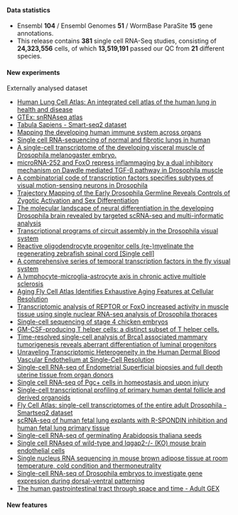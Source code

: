 #### Data statistics

- Ensembl **104** / Ensembl Genomes **51** / WormBase ParaSite **15** gene annotations.   
- This release contains **381** single cell RNA-Seq studies, consisting of **24,323,556** cells, of which **13,519,191** passed our QC from **21** different species.

#### New experiments
Externally analysed dataset
- [Human Lung Cell Atlas: An integrated cell atlas of the human lung in health and disease](https://www.ebi.ac.uk/gxa/sc/experiments/E-ANND-1)
- [GTEx: snRNAseq atlas](https://www.ebi.ac.uk/gxa/sc/experiments/E-ANND-2)
- [Tabula Sapiens - Smart-seq2 dataset](https://www.ebi.ac.uk/gxa/sc/experiments/E-ANND-3)
- [Mapping the developing human immune system across organs](https://www.ebi.ac.uk/gxa/sc/experiments/E-ANND-5)
- [Single cell RNA-sequencing of normal and fibrotic lungs in human](https://www.ebi.ac.uk/gxa/sc/experiments/E-CURD-126)
- [A single-cell transcriptome of the developing visceral muscle of Drosophila melanogaster embryo.](https://www.ebi.ac.uk/gxa/sc/experiments/E-ENAD-58)
- [microRNA-252 and FoxO repress inflammaging by a dual inhibitory mechanism on Dawdle mediated TGF-β pathway in Drosophila muscle](https://www.ebi.ac.uk/gxa/sc/experiments/E-GEOD-142655)
- [A combinatorial code of transcription factors specifies subtypes of visual motion-sensing neurons in Drosophila](https://www.ebi.ac.uk/gxa/sc/experiments/E-GEOD-147987)
- [Trajectory Mapping of the Early Drosophila Germline Reveals Controls of Zygotic Activation and Sex Differentiation](https://www.ebi.ac.uk/gxa/sc/experiments/E-GEOD-150568)
- [The molecular landscape of neural differentiation in the developing Drosophila brain revealed by targeted scRNA-seq and multi-informatic analysis](https://www.ebi.ac.uk/gxa/sc/experiments/E-GEOD-153723)
- [Transcriptional programs of circuit assembly in the Drosophila visual system](https://www.ebi.ac.uk/gxa/sc/experiments/E-GEOD-156455)
- [Reactive oligodendrocyte progenitor cells (re-)myelinate the regenerating zebrafish spinal cord [Single cell]](https://www.ebi.ac.uk/gxa/sc/experiments/E-GEOD-161642)
- [A comprehensive series of temporal transcription factors in the fly visual system](https://www.ebi.ac.uk/gxa/sc/experiments/E-GEOD-167266)
- [A lymphocyte-microglia-astrocyte axis in chronic active multiple sclerosis](https://www.ebi.ac.uk/gxa/sc/experiments/E-GEOD-180759)
- [Aging Fly Cell Atlas Identifies Exhaustive Aging Features at Cellular Resolution](https://www.ebi.ac.uk/gxa/sc/experiments/E-GEOD-218661)
- [Transcriptomic analysis of REPTOR or FoxO increased activity in muscle tissue using single nuclear RNA-seq analysis of Drosophila thoraces](https://www.ebi.ac.uk/gxa/sc/experiments/E-GEOD-227038)
- [Single-cell sequencing of stage 4 chicken embryos](https://www.ebi.ac.uk/gxa/sc/experiments/E-GEOD-89910)
- [GM-CSF-producing T helper cells: a distinct subset of T helper cells.](https://www.ebi.ac.uk/gxa/sc/experiments/E-HCAD-29)
- [Time-resolved single-cell analysis of Brca1 associated mammary tumorigenesis reveals aberrant differentiation of luminal progenitors](https://www.ebi.ac.uk/gxa/sc/experiments/E-MTAB-10043)
- [Unraveling Transcriptomic Heterogeneity in the Human Dermal Blood Vascular Endothelium at Single-Cell Resolution](https://www.ebi.ac.uk/gxa/sc/experiments/E-MTAB-10137)
- [Single-cell RNA-seq of Endometrial Superficial biopsies and full depth uterine tissue from organ donors](https://www.ebi.ac.uk/gxa/sc/experiments/E-MTAB-10287)
- [Single cell RNA-seq of Pgc+ cells in homeostasis and upon injury](https://www.ebi.ac.uk/gxa/sc/experiments/E-MTAB-10371)
- [Single-cell transcriptional profiling of primary human dental follicle and derived organoids](https://www.ebi.ac.uk/gxa/sc/experiments/E-MTAB-10596)
- [Fly Cell Atlas: single-cell transcriptomes of the entire adult Drosophila - Smartseq2 dataset](https://www.ebi.ac.uk/gxa/sc/experiments/E-MTAB-10628)
- [scRNA-seq of human fetal lung explants with R-SPONDIN inhibition and human fetal lung primary tissue](https://www.ebi.ac.uk/gxa/sc/experiments/E-MTAB-10662)
- [Single-cell RNA-seq of germinating Arabidopsis thaliana seeds](https://www.ebi.ac.uk/gxa/sc/experiments/E-MTAB-12532)
- [Single cell RNAseq of wild-type and Iqgap2-/- (KO) mouse brain endothelial cells](https://www.ebi.ac.uk/gxa/sc/experiments/E-MTAB-12687)
- [Single nucleus RNA sequencing in mouse brown adipose tissue at room temperature, cold condition and thermoneutrality](https://www.ebi.ac.uk/gxa/sc/experiments/E-MTAB-8562)
- [Single-cell RNA-seq of Drosophila embryos to investigate gene expression during dorsal-ventral patterning](https://www.ebi.ac.uk/gxa/sc/experiments/E-MTAB-9304)
- [The human gastrointestinal tract through space and time - Adult GEX](https://www.ebi.ac.uk/gxa/sc/experiments/E-MTAB-9543)

#### New features
